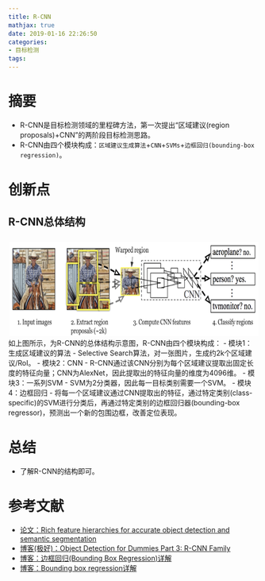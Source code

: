 ```yaml
---
title: R-CNN
mathjax: true
date: 2019-01-16 22:26:50
categories: 
- 目标检测
tags:
---
```


# 摘要

- R-CNN是目标检测领域的里程碑方法，第一次提出“区域建议(region proposals)+CNN”的两阶段目标检测思路。
- R-CNN由四个模块构成：`区域建议生成算法`+`CNN`+`SVMs`+`边框回归(bounding-box regression)`。

<!-- more -->

# 创新点
## R-CNN总体结构

<img src="/images/R-CNN/1.png"  width = "700" height = "200"/>
如上图所示，为R-CNN的总体结构示意图，R-CNN由四个模块构成：
- 模块1：生成区域建议的算法
 - Selective Search算法，对一张图片，生成约2k个区域建议/RoI。
- 模块2：CNN
 - R-CNN通过该CNN分别为每个区域建议提取出固定长度的特征向量；CNN为AlexNet，因此提取出的特征向量的维度为4096维。
- 模块3：一系列SVM
 - SVM为2分类器，因此每一目标类别需要一个SVM。
- 模块4：边框回归
 - 将每一个区域建议通过CNN提取出的特征，通过特定类别(class-specific)的SVM进行分类后，再通过特定类别的边框回归器(bounding-box regressor)，预测出一个新的包围边框，改善定位表现。

# 总结
- 了解R-CNN的结构即可。

# 参考文献
- [论文：Rich feature hierarchies for accurate object detection and semantic segmentation](https://arxiv.org/pdf/1311.2524v3.pdf)
- [博客(极好)：Object Detection for Dummies Part 3: R-CNN Family](https://lilianweng.github.io/lil-log/2017/12/31/object-recognition-for-dummies-part-3.html#fast-r-cnn)
- [博客：边框回归(Bounding Box Regression)详解](https://blog.csdn.net/zijin0802034/article/details/77685438)
- [博客：Bounding box regression详解](https://blog.csdn.net/u011534057/article/details/51235964)



